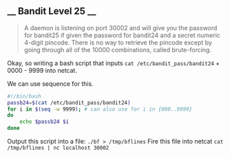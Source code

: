 __ Bandit Level 25 __
---

> A daemon is listening on port 30002 and will give you the password for bandit25 if given the password for bandit24 and a secret numeric 4-digit pincode. There is no way to retrieve the pincode except by going through all of the 10000 combinations, called brute-forcing.

Okay, so writing a bash script that inputs `cat /etc/bandit_pass/bandit24` + 0000 - 9999 into netcat.

We can use sequence for this.

```bash
#!/bin/bash
passb24=$(cat /etc/bandit_pass/bandit24)
for i in $(seq -w 9999); # can also use for i in {000..9999}
do
    echo $passb24 $i
done
```
Output this script into a file:
`./bf > /tmp/bflines`
Fire this file into netcat
`cat /tmp/bflines | nc localhost 30002`